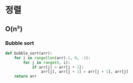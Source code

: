 # 정렬
## O(n²)
### Bubble sort

```python
def bubble_sort(arr):
    for i in range(len(arr)-1, 0, -1):
        for j in range(0, i):
            if arr[j] > arr[j + 1]:
                arr[j], arr[j + 1] = arr[j + 1], arr[j]
    return arr
```
